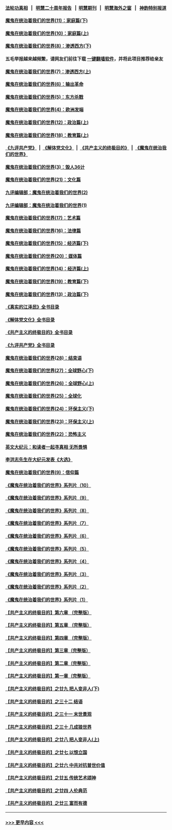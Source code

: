 #### [法轮功真相](https://github.com/gfw-breaker/truth/blob/master/README.md?t=0) &nbsp;&nbsp;|&nbsp;&nbsp; [明慧二十周年报告](https://github.com/gfw-breaker/mh-reports/blob/master/README.md?t=0) &nbsp;&nbsp;|&nbsp;&nbsp;[明慧期刊](https://github.com/gfw-breaker/mh-qikan) &nbsp;&nbsp;|&nbsp;&nbsp; [明慧海外之窗](https://github.com/gfw-breaker/mh-news/blob/master/README.md?t=0) &nbsp;&nbsp;|&nbsp;&nbsp; [神韵特别报道](https://github.com/gfw-breaker/mh-news/blob/master/shenyun.md?t=0)
#### [魔鬼在统治着我们的世界(11)：家庭篇(下)](../pages/nsc422/n10440961.md?t=11281650) 
#### [魔鬼在统治着我们的世界(10)：家庭篇(上)](../pages/nsc422/n10435448.md?t=11281650) 
#### [魔鬼在统治着我们的世界(8)：渗透西方(下)](../pages/nsc422/n10429603.md?t=11281650) 
#### 五毛举报越来越频繁，请网友们前往下载 [一键翻墙软件](https://github.com/gfw-breaker/ssr-accounts)，并将此项目推荐给亲友
#### [魔鬼在统治着我们的世界(7)：渗透西方(上)](../pages/nsc422/n10426013.md?t=11281650) 
#### [魔鬼在统治着我们的世界(6)：输出革命](../pages/nsc422/n10421536.md?t=11281650) 
#### [魔鬼在统治着我们的世界(5)：东方杀戮](../pages/nsc422/n10417707.md?t=11281650) 
#### [魔鬼在统治着我们的世界(4)：欧洲发端](../pages/nsc422/n10414890.md?t=11281650) 
#### [魔鬼在统治着我们的世界(12)：政治篇(上)](../pages/nsc422/n10444576.md?t=11281650) 
#### [魔鬼在统治着我们的世界(18)：教育篇(上)](../pages/nsc422/n10526970.md?t=11281650) 
#### [《九评共产党》](https://github.com/begood0513/9ping.md/blob/master/README.md) &nbsp;|&nbsp; [《解体党文化》](../../../../jtdwh.md/blob/master/README.md)  &nbsp;|&nbsp; [《共产主义的终极目的》](../../../../gczydzjmd.md/blob/master/README.md) &nbsp;|&nbsp; [《魔鬼在统治我们的世界》](../../../../mgztzwmdsj.md/blob/master/README.md) 
#### [魔鬼在统治着我们的世界(3)：毁人36计](../pages/nsc422/n10411583.md?t=11281650) 
#### [魔鬼在统治着我们的世界(21)：文化篇](../pages/nsc422/n10597706.md?t=11281650) 
#### [九评编辑部：魔鬼在统治着我们的世界(2)](../pages/nsc422/n10410036.md?t=11281650) 
#### [九评编辑部：魔鬼在统治着我们的世界(1)](../pages/nsc422/n10406825.md?t=11281650) 
#### [魔鬼在统治着我们的世界(17)：艺术篇](../pages/nsc422/n10499093.md?t=11281650) 
#### [魔鬼在统治着我们的世界(16)：法律篇](../pages/nsc422/n10485969.md?t=11281650) 
#### [魔鬼在统治着我们的世界(15)：经济篇(下)](../pages/nsc422/n10469975.md?t=11281650) 
#### [魔鬼在统治着我们的世界(20)：媒体篇](../pages/nsc422/n10586579.md?t=11281650) 
#### [魔鬼在统治着我们的世界(14)：经济篇(上)](../pages/nsc422/n10457370.md?t=11281650) 
#### [魔鬼在统治着我们的世界(19)：教育篇(下)](../pages/nsc422/n10564808.md?t=11281650) 
#### [魔鬼在统治着我们的世界(13)：政治篇(下)](../pages/nsc422/n10448270.md?t=11281650) 
#### [《真实的江泽民》全书目录](../pages/nsc422/n13721399.md?t=11281650) 
#### [《解体党文化》全书目录](../pages/nsc422/n13721157.md?t=11281650) 
#### [《共产主义的终极目的》全书目录](../pages/nsc422/n13721048.md?t=11281650) 
#### [《九评共产党》全书目录](../pages/nsc422/n13708085.md?t=11281650) 
#### [魔鬼在统治着我们的世界(28)：结束语](../pages/nsc422/n10936246.md?t=11281650) 
#### [魔鬼在统治着我们的世界(27)：全球野心(下)](../pages/nsc422/n10928319.md?t=11281650) 
#### [魔鬼在统治着我们的世界(26)：全球野心(上)](../pages/nsc422/n10900318.md?t=11281650) 
#### [魔鬼在统治着我们的世界(25)：全球化](../pages/nsc422/n10788205.md?t=11281650) 
#### [魔鬼在统治着我们的世界(24)：环保主义(下)](../pages/nsc422/n10695307.md?t=11281650) 
#### [魔鬼在统治着我们的世界(23)：环保主义(上)](../pages/nsc422/n10688613.md?t=11281650) 
#### [魔鬼在统治着我们的世界(22)：恐怖主义](../pages/nsc422/n10614727.md?t=11281650) 
#### [英文大纪元：和读者一起寻真相 无所畏惧](../pages/nsc422/n12542027.md?t=11281650) 
#### [李洪志先生在大纪元发表《大选》](../pages/nsc422/n12534746.md?t=11281650) 
#### [魔鬼在统治着我们的世界(9)：信仰篇](../pages/nsc422/n10432159.md?t=11281650) 
#### [《魔鬼在统治着我们的世界》系列片（10）](../pages/nsc422/n12292670.md?t=11281650) 
#### [《魔鬼在统治着我们的世界》系列片（9）](../pages/nsc422/n12290859.md?t=11281650) 
#### [《魔鬼在统治着我们的世界》系列片（8）](../pages/nsc422/n12287445.md?t=11281650) 
#### [《魔鬼在统治着我们的世界》系列片（7）](../pages/nsc422/n12283425.md?t=11281650) 
#### [《魔鬼在统治着我们的世界》系列片（6）](../pages/nsc422/n12282314.md?t=11281650) 
#### [《魔鬼在统治着我们的世界》系列片（5）](../pages/nsc422/n12281419.md?t=11281650) 
#### [《魔鬼在统治着我们的世界》系列片（4）](../pages/nsc422/n12274024.md?t=11281650) 
#### [《魔鬼在统治着我们的世界》系列片（3）](../pages/nsc422/n12271322.md?t=11281650) 
#### [《魔鬼在统治着我们的世界》系列片（2）](../pages/nsc422/n12269049.md?t=11281650) 
#### [《魔鬼在统治着我们的世界》系列片（1）](../pages/nsc422/n12267575.md?t=11281650) 
#### [【共产主义的终极目的】第六章 （完整版）](../pages/nsc422/n11428913.md?t=11281650) 
#### [【共产主义的终极目的】第五章 （完整版）](../pages/nsc422/n11428912.md?t=11281650) 
#### [【共产主义的终极目的】第四章 （完整版）](../pages/nsc422/n11428907.md?t=11281650) 
#### [【共产主义的终极目的】第三章（完整版）](../pages/nsc422/n11428848.md?t=11281650) 
#### [【共产主义的终极目的】第二章（完整版）](../pages/nsc422/n11428831.md?t=11281650) 
#### [【共产主义的终极目的】第一章（完整版）](../pages/nsc422/n11417651.md?t=11281650) 
#### [【共产主义的终极目的】之廿九 把人变非人(下)](../pages/nsc422/n11344140.md?t=11281650) 
#### [【共产主义的终极目的】之三十二 结语](../pages/nsc422/n11360535.md?t=11281650) 
#### [【共产主义的终极目的】之三十一 末世景观](../pages/nsc422/n11351129.md?t=11281650) 
#### [【共产主义的终极目的】之三十 几成狼世界](../pages/nsc422/n11348280.md?t=11281650) 
#### [【共产主义的终极目的】之廿八 把人变非人(上)](../pages/nsc422/n11340492.md?t=11281650) 
#### [【共产主义的终极目的】之廿七 以恨立国](../pages/nsc422/n11336944.md?t=11281650) 
#### [【共产主义的终极目的】之廿六 中共对抗普世价值](../pages/nsc422/n11324785.md?t=11281650) 
#### [【共产主义的终极目的】之廿五 传统艺术颂神](../pages/nsc422/n11296396.md?t=11281650) 
#### [【共产主义的终极目的】之廿四 人伦典范](../pages/nsc422/n11296397.md?t=11281650) 
#### [【共产主义的终极目的】之廿三 富而有德](../pages/nsc422/n11283598.md?t=11281650) 

----
#### [ >>> 更早内容 <<< ](../indexes/nsc422-earlier.md)
